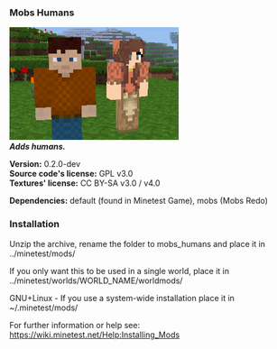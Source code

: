 ### Mobs Humans
![Mobs Humans' screenshot](screenshot.png)<br>
**_Adds humans._**

**Version:** 0.2.0-dev<br>
**Source code's license:** GPL v3.0<br>
**Textures' license:** CC BY-SA v3.0 / v4.0

**Dependencies:** default (found in Minetest Game), mobs (Mobs Redo)<br>

### Installation

Unzip the archive, rename the folder to mobs_humans and place it in<br>
../minetest/mods/

If you only want this to be used in a single world, place it in<br>
../minetest/worlds/WORLD_NAME/worldmods/

GNU+Linux - If you use a system-wide installation place it in<br>
~/.minetest/mods/

For further information or help see:<br>
https://wiki.minetest.net/Help:Installing_Mods
